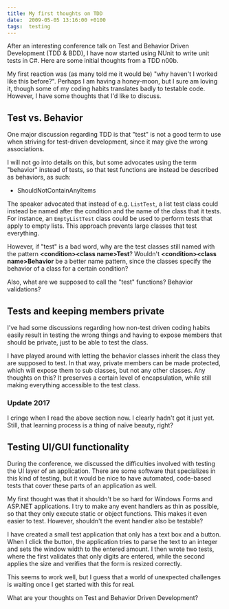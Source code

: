 ```yaml
---
title: My first thoughts on TDD
date:  2009-05-05 13:16:00 +0100
tags:  testing
---
```


After an interesting conference talk on Test and Behavior Driven Development (TDD 
& BDD), I have now started using NUnit to write unit tests in C#. Here are some
initial thoughts from a TDD n00b.

My first reaction was (as many told me it would be) "why haven't I worked like this
before?". Perhaps I am having a honey-moon, but I sure am loving it, though some of
my coding habits translates badly to testable code. However, I have some thoughts
that I'd like to discuss.


## Test vs. Behavior

One major discussion regarding TDD is that "test" is not a good term to use when
striving for test-driven development, since it may give the wrong associations.

I will not go into details on this, but some advocates using the term "behavior"
instead of tests, so that test functions are instead be described as behaviors,
as such:

* ShouldNotContainAnyItems

The speaker advocated that instead of e.g. `ListTest`, a list test class could
instead be named after the condition and the name of the class that it tests. For
instance, an `EmptyListTest` class could be used to perform tests that apply to
empty lists. This approach prevents large classes that test everything.

However, if "test" is a bad word, why are the test classes still named with the
pattern **&lt;condition&gt;&lt;class name&gt;Test**? Wouldn't **&lt;condition&gt;&lt;class name&gt;Behavior** 
be a better name pattern, since the classes specify the behavior of a class for
a certain condition?

Also, what are we supposed to call the "test" functions? Behavior validations?


## Tests and keeping members private

I've had some discussions regarding how non-test driven coding habits easily
result in testing the wrong things and having to expose members that should be
private, just to be able to test the class.

I have played around with letting the behavior classes inherit the class they are
supposed to test. In that way, private members can be made protected, which will
expose them to sub classes, but not any other classes. Any thoughts on this? It
preserves a certain level of encapsulation, while still making everything accessible
to the test class.


### Update 2017

I cringe when I read the above section now. I clearly hadn't got it just yet. Still,
that learning process is a thing of naïve beauty, right?


## Testing UI/GUI functionality

During the conference, we discussed the difficulties involved with testing the UI
layer of an application. There are some software that specializes in this kind of
testing, but it would be nice to have automated, code-based tests that cover these
parts of an application as well.

My first thought was that it shouldn't be so hard for Windows Forms and ASP.NET
applications. I try to make any event handlers as thin as possible, so that
they only execute static or object functions. This makes it even easier to test.
However, shouldn't the event handler also be testable?

I have created a small test application that only has a text box and a button.
When I click the button, the application tries to parse the text to an integer
and sets the window width to the entered amount. I then wrote two tests, where
the first validates that only digits are entered, while the second applies the
size and verifies that the form is resized correctly. 

This seems to work well, but I guess that a world of unexpected challenges is
waiting once I get started with this for real.

What are your thoughts on Test and Behavior Driven Development?



